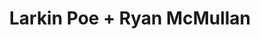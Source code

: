 ---
layout: post
category: concert
title: Larkin Poe + Ryan McMullan
artists: 
- Larkin Poe
- Ryan McMullan
place: 
- Le Trianon
country: France
city: Paris
---